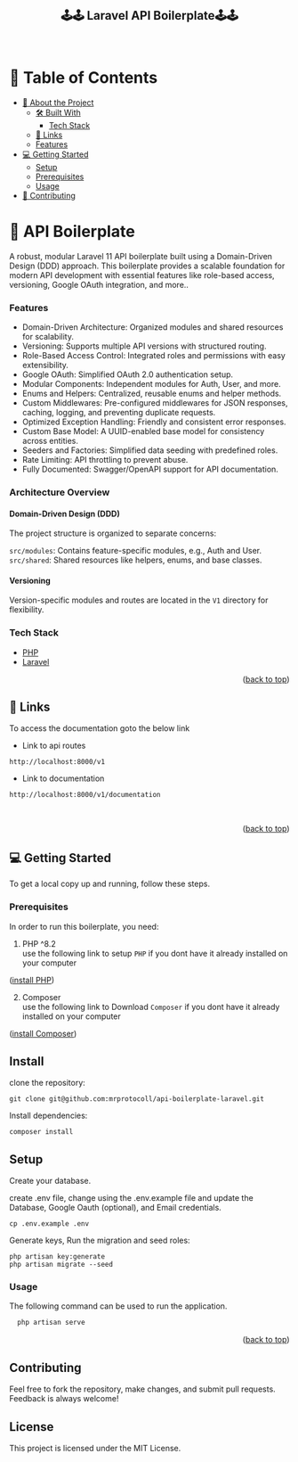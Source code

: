 <div align="center">
  <h2><b>🕹️🕹️ Laravel API Boilerplate🕹️🕹️</b></h2>
  <br/>
</div>

<a name="readme-top"></a>

<!-- TABLE OF CONTENTS -->

# 📗 Table of Contents

- [📖 About the Project](#about-project)
    - [🛠 Built With](#built-with)
        - [Tech Stack](#tech-stack)
    - [🚀 Links](#api-docs)
    - [Features](#features)
- [💻 Getting Started](#getting-started)
    - [Setup](#setup)
    - [Prerequisites](#prerequisites)
    - [Usage](#usage)
- [🤝 Contributing](#contributing)

<!-- PROJECT DESCRIPTION -->

# 📖  API Boilerplate <a name="about-project"></a>

A robust, modular Laravel 11 API boilerplate built using a Domain-Driven Design (DDD) approach. This boilerplate provides a scalable foundation for modern API development with essential features like role-based access, versioning, Google OAuth integration, and more..

### Features

- Domain-Driven Architecture: Organized modules and shared resources for scalability. 
- Versioning: Supports multiple API versions with structured routing. 
- Role-Based Access Control: Integrated roles and permissions with easy extensibility. 
- Google OAuth: Simplified OAuth 2.0 authentication setup. 
- Modular Components: Independent modules for Auth, User, and more. 
- Enums and Helpers: Centralized, reusable enums and helper methods. 
- Custom Middlewares: Pre-configured middlewares for JSON responses, caching, logging, and preventing duplicate requests. 
- Optimized Exception Handling: Friendly and consistent error responses. 
- Custom Base Model: A UUID-enabled base model for consistency across entities. 
- Seeders and Factories: Simplified data seeding with predefined roles. 
- Rate Limiting: API throttling to prevent abuse. 
- Fully Documented: Swagger/OpenAPI support for API documentation.

### Architecture Overview
#### Domain-Driven Design (DDD)
The project structure is organized to separate concerns:

`src/modules`: Contains feature-specific modules, e.g., Auth and User.
`src/shared`: Shared resources like helpers, enums, and base classes.

#### Versioning
Version-specific modules and routes are located in the `V1` directory for flexibility.

### Tech Stack <a name="tech-stack"></a>

- <a href="https://www.php.net/">PHP</a>
- <a href="https://laravel.com/">Laravel</a>

<p align="right">(<a href="#readme-top">back to top</a>)</p>

<!-- Link to Api Documentation -->

## 🚀 Links <a name="api-docs"></a>

To access the documentation goto the below link

- Link to api routes
```
http://localhost:8000/v1
```
- Link to documentation
```
http://localhost:8000/v1/documentation
```

<br/>

<p align="right">(<a href="#readme-top">back to top</a>)</p>

<!-- GETTING STARTED -->

## 💻 Getting Started <a name="getting-started"></a>

To get a local copy up and running, follow these steps.

### Prerequisites

In order to run this boilerplate, you need:

1. PHP ^8.2 <br>
   use the following link to setup `PHP` if you dont have it already installed on your computer
<p align="left">(<a href="https://www.php.net/manual/en/install.php">install PHP</a>)</p>

2. Composer <br>
   use the following link to Download `Composer` if you dont have it already installed on your computer
<p align="left">(<a href="https://getcomposer.org/download/">install Composer</a>)</p>

## Install
clone the repository:
```
git clone git@github.com:mrprotocoll/api-boilerplate-laravel.git
```

Install dependencies:

```
composer install
```

## Setup

Create your database.

create .env file, change using the .env.example file and update the Database, Google Oauth (optional), and Email credentials.
```
cp .env.example .env
```

Generate keys, Run the migration and seed roles:

```
php artisan key:generate 
php artisan migrate --seed
```

### Usage

The following command can be used to run the application.

```sh
  php artisan serve
```

<p align="right">(<a href="#readme-top">back to top</a>)</p>

## Contributing
Feel free to fork the repository, make changes, and submit pull requests. Feedback is always welcome!

## License
This project is licensed under the MIT License.
